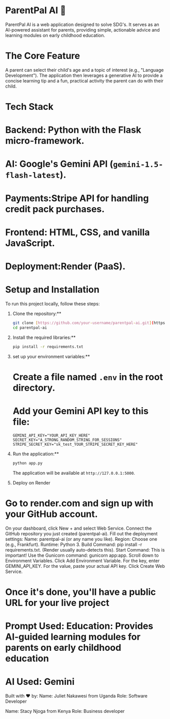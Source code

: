 # ParentPal AI 🤖

ParentPal AI is a web application designed to solve SDG's. It serves as an AI-powered assistant for parents, providing simple, actionable advice and learning modules on early childhood education.

# The Core Feature

A parent can select their child's age and a topic of interest (e.g., "Language Development"). The application then leverages a generative AI to provide a concise learning tip and a fun, practical activity the parent can do with their child.

# Tech Stack

# Backend: Python with the Flask micro-framework.
# AI: Google's Gemini API (`gemini-1.5-flash-latest`).
# Payments:Stripe API for handling credit pack purchases.
# Frontend: HTML, CSS, and vanilla JavaScript.
# Deployment:Render (PaaS).

# Setup and Installation

To run this project locally, follow these steps:

1.  Clone the repository:**
    ```bash
    git clone [https://github.com/your-username/parentpal-ai.git](https://github.com/your-username/parentpal-ai.git)
    cd parentpal-ai
    ```

2.  Install the required libraries:**
    ```bash
    pip install -r requirements.txt
    ```

3.  set up your environment variables:**
    # Create a file named `.env` in the root directory.
    # Add your Gemini API key to this file:
    ```
    GEMINI_API_KEY="YOUR_API_KEY_HERE"
    SECRET_KEY="A_STRONG_RANDOM_STRING_FOR_SESSIONS"
    STRIPE_SECRET_KEY="sk_test_YOUR_STRIPE_SECRET_KEY_HERE"
    ```

4.  Run the application:**
    ```bash
    python app.py
    ```
    The application will be available at `http://127.0.0.1:5000`.

5. Deploy on Render
# Go to render.com and sign up with your GitHub account.
On your dashboard, click New + and select Web Service.
Connect the GitHub repository you just created (parentpal-ai).
Fill out the deployment settings:
Name: parentpal-ai (or any name you like).
Region: Choose one (e.g., Frankfurt).
Runtime: Python 3.
Build Command: pip install -r requirements.txt. (Render usually auto-detects this).
Start Command: This is important! Use the Gunicorn command: gunicorn app:app.
Scroll down to Environment Variables.
Click Add Environment Variable.
For the key, enter GEMINI_API_KEY.
For the value, paste your actual API key.
Click Create Web Service.
# Once it's done, you'll have a public URL for your live project

# Prompt Used: Education: Provides AI-guided learning modules for parents on early childhood education
# AI Used: Gemini

Built with ❤️ by:
Name: Juliet Nakawesi from Uganda
Role: Software Developer

Name: Stacy Njoga from Kenya
Role: Business developer